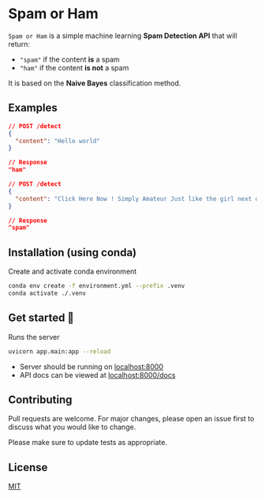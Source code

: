 # Spam or Ham

`Spam or Ham` is a simple machine learning **Spam Detection API** that will return:
- `"spam"` if the content **is** a spam
- `"ham"` if the content **is not** a spam

It is based on the **Naive Bayes** classification method.

## Examples
```json
// POST /detect
{
  "content": "Hello world"
}

// Response
"ham"
```
```json
// POST /detect
{
  "content": "Click Here Now ! Simply Amateur Just like the girl next door. XXX Free Tour!"
}

// Response
"spam"
```

## Installation (using conda)

Create and activate conda environment

```bash
conda env create -f environment.yml --prefix .venv
conda activate ./.venv
```

## Get started 🚀

Runs the server
```bash
uvicorn app.main:app --reload
```
- Server should be running on [localhost:8000](http://localhost:8000)
- API docs can be viewed at [localhost:8000/docs](http://localhost:8000/docs)

## Contributing
Pull requests are welcome. For major changes, please open an issue first to discuss what you would like to change.

Please make sure to update tests as appropriate.

## License
[MIT](https://choosealicense.com/licenses/mit/)